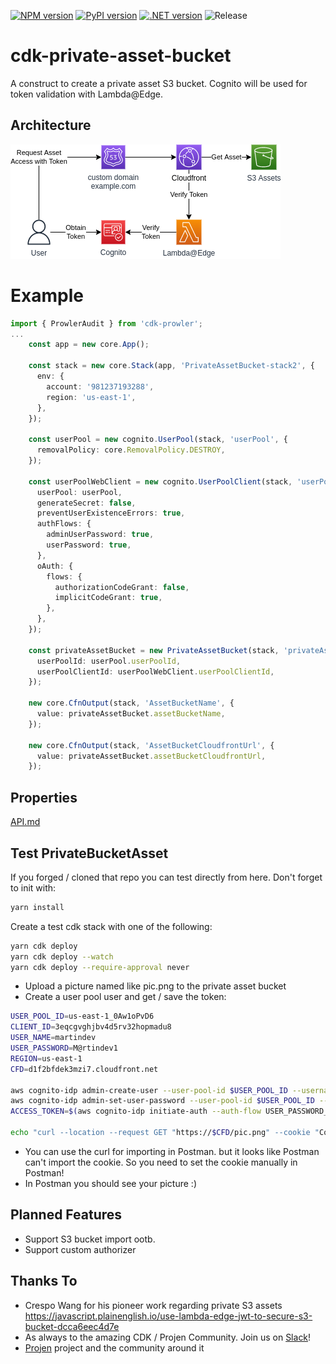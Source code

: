 [![NPM version](https://badge.fury.io/js/cdk-private-asset-bucket.svg)](https://badge.fury.io/js/cdk-private-asset-bucket)
[![PyPI version](https://badge.fury.io/py/cdk-private-asset-bucket.svg)](https://badge.fury.io/py/cdk-private-asset-bucket)
[![.NET version](https://img.shields.io/nuget/v/com.github.mmuller88.cdkPrivateAssetBucket.svg?style=flat-square)](https://www.nuget.org/packages/com.github.mmuller88.cdkPrivateAssetBucket/)
![Release](https://github.com/mmuller88/cdk-private-asset-bucket/workflows/Release/badge.svg)

# cdk-private-asset-bucket

A construct to create a private asset S3 bucket. Cognito will be used for token validation with Lambda@Edge.

## Architecture

![Diagram](misc/cdkPrivateAssetBucket.drawio.png)

# Example
```ts
import { ProwlerAudit } from 'cdk-prowler';
...
    const app = new core.App();

    const stack = new core.Stack(app, 'PrivateAssetBucket-stack2', {
      env: {
        account: '981237193288',
        region: 'us-east-1',
      },
    });

    const userPool = new cognito.UserPool(stack, 'userPool', {
      removalPolicy: core.RemovalPolicy.DESTROY,
    });

    const userPoolWebClient = new cognito.UserPoolClient(stack, 'userPoolWebClient', {
      userPool: userPool,
      generateSecret: false,
      preventUserExistenceErrors: true,
      authFlows: {
        adminUserPassword: true,
        userPassword: true,
      },
      oAuth: {
        flows: {
          authorizationCodeGrant: false,
          implicitCodeGrant: true,
        },
      },
    });

    const privateAssetBucket = new PrivateAssetBucket(stack, 'privateAssetBucket', {
      userPoolId: userPool.userPoolId,
      userPoolClientId: userPoolWebClient.userPoolClientId,
    });

    new core.CfnOutput(stack, 'AssetBucketName', {
      value: privateAssetBucket.assetBucketName,
    });

    new core.CfnOutput(stack, 'AssetBucketCloudfrontUrl', {
      value: privateAssetBucket.assetBucketCloudfrontUrl,
    });
```

## Properties

[API.md](API.md)

## Test PrivateBucketAsset

If you forged / cloned that repo you can test directly from here. Don't forget to init with:

```bash
yarn install
```

Create a test cdk stack with one of the following:

```bash
yarn cdk deploy
yarn cdk deploy --watch
yarn cdk deploy --require-approval never
```

- Upload a picture named like pic.png to the private asset bucket
- Create a user pool user and get / save the token:

```bash
USER_POOL_ID=us-east-1_0Aw1oPvD6
CLIENT_ID=3eqcgvghjbv4d5rv32hopmadu8
USER_NAME=martindev
USER_PASSWORD=M@rtindev1
REGION=us-east-1
CFD=d1f2bfdek3mzi7.cloudfront.net

aws cognito-idp admin-create-user --user-pool-id $USER_POOL_ID --username $USER_NAME --region $REGION
aws cognito-idp admin-set-user-password --user-pool-id $USER_POOL_ID --username $USER_NAME --password $USER_PASSWORD  --permanent --region $REGION
ACCESS_TOKEN=$(aws cognito-idp initiate-auth --auth-flow USER_PASSWORD_AUTH --client-id $CLIENT_ID --auth-parameters USERNAME=$USER_NAME,PASSWORD=$USER_PASSWORD  --region $REGION | jq -r '.AuthenticationResult.AccessToken')

echo "curl --location --request GET "https://$CFD/pic.png" --cookie "Cookie: token=$ACCESS_TOKEN""
```

- You can use the curl for importing in Postman. but it looks like Postman can't import the cookie. So you need to set the cookie manually in Postman!
- In Postman you should see your picture :)

## Planned Features

- Support S3 bucket import ootb.
- Support custom authorizer

## Thanks To

- Crespo Wang for his pioneer work regarding private S3 assets https://javascript.plainenglish.io/use-lambda-edge-jwt-to-secure-s3-bucket-dcca6eec4d7e
- As always to the amazing CDK / Projen Community. Join us on [Slack](https://cdk-dev.slack.com)!
- [Projen](https://github.com/projen/projen) project and the community around it


    